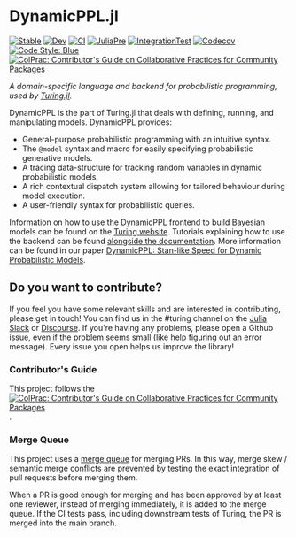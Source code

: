 # DynamicPPL.jl

[![Stable](https://img.shields.io/badge/docs-stable-blue.svg)](https://turinglang.github.io/DynamicPPL.jl/stable)
[![Dev](https://img.shields.io/badge/docs-dev-blue.svg)](https://turinglang.github.io/DynamicPPL.jl/dev)
[![CI](https://github.com/TuringLang/DynamicPPL.jl/workflows/CI/badge.svg?branch=main)](https://github.com/TuringLang/DynamicPPL.jl/actions?query=workflow%3ACI+branch%3Amain)
[![JuliaPre](https://github.com/TuringLang/DynamicPPL.jl/workflows/JuliaPre/badge.svg?branch=main)](https://github.com/TuringLang/DynamicPPL.jl/actions?query=workflow%3AJuliaPre+branch%3Amain)
[![IntegrationTest](https://github.com/TuringLang/DynamicPPL.jl/workflows/IntegrationTest/badge.svg?branch=main)](https://github.com/TuringLang/DynamicPPL.jl/actions?query=workflow%3AIntegrationTest+branch%3Amain)
[![Codecov](https://codecov.io/gh/TuringLang/DynamicPPL.jl/branch/main/graph/badge.svg)](https://codecov.io/gh/TuringLang/DynamicPPL.jl)
[![Code Style: Blue](https://img.shields.io/badge/code%20style-blue-4495d1.svg)](https://github.com/invenia/BlueStyle)
[![ColPrac: Contributor's Guide on Collaborative Practices for Community Packages](https://img.shields.io/badge/ColPrac-Contributor%27s%20Guide-blueviolet)](https://docs.sciml.ai/ColPrac/stable/)

*A domain-specific language and backend for probabilistic programming, used by [Turing.jl](https://github.com/TuringLang/Turing.jl).*

DynamicPPL is the part of Turing.jl that deals with defining, running, and manipulating models. DynamicPPL provides:

  - General-purpose probabilistic programming with an intuitive syntax.
  - The `@model` syntax and macro for easily specifying probabilistic generative models.
  - A tracing data-structure for tracking random variables in dynamic probabilistic models.
  - A rich contextual dispatch system allowing for tailored behaviour during model execution.
  - A user-friendly syntax for probabilistic queries.

Information on how to use the DynamicPPL frontend to build Bayesian models can be found on the [Turing website](https://turinglang.org/). Tutorials explaining how to use the backend can be found [alongside the documentation](https://turinglang.github.io/DynamicPPL.jl/stable/). More information can be found in our paper [DynamicPPL: Stan-like Speed for Dynamic Probabilistic Models](https://arxiv.org/pdf/2002.02702.pdf).

## Do you want to contribute?

If you feel you have some relevant skills and are interested in contributing, please get in touch! You can find us in the #turing channel on the [Julia Slack](https://julialang.org/slack/) or [Discourse](discourse.julialang.org). If you're having any problems, please open a Github issue, even if the problem seems small (like help figuring out an error message). Every issue you open helps us improve the library!

### Contributor's Guide

This project follows the [![ColPrac: Contributor's Guide on Collaborative Practices for Community Packages](https://img.shields.io/badge/ColPrac-Contributor%27s%20Guide-blueviolet)](https://docs.sciml.ai/ColPrac/stable/).

### Merge Queue

This project uses a [merge queue](https://docs.github.com/en/repositories/configuring-branches-and-merges-in-your-repository/configuring-pull-request-merges/managing-a-merge-queue) for merging PRs.
In this way, merge skew / semantic merge conflicts are prevented by testing the exact integration of pull requests before merging them.

When a PR is good enough for merging and has been approved by at least one reviewer, instead of merging immediately, it is added to the merge queue.
If the CI tests pass, including downstream tests of Turing, the PR is merged into the main branch.
